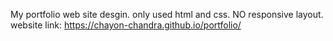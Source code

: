 My portfolio web site desgin. only used html and css. NO responsive layout. website link: 
https://chayon-chandra.github.io/portfolio/
